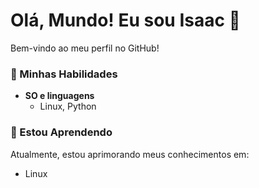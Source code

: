 # Olá, Mundo! Eu sou Isaac 👋

Bem-vindo ao meu perfil no GitHub!

<!--
### Sobre Mim

Sou um desenvolvedor.
-->

### 🚀 Minhas Habilidades
<!--
- **Desenvolvimento Web**
  - React, Node.js, REST
-->
- **SO e linguagens**
  - Linux, Python

### 🌱 Estou Aprendendo

Atualmente, estou aprimorando meus conhecimentos em:
- Linux
